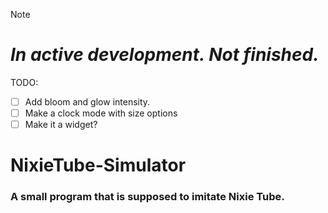 > [!NOTE]
> # ***In active development. Not finished.***
> TODO:
> - [ ] Add bloom and glow intensity.
> - [ ] Make a clock mode with size options
> - [ ] Make it a widget?

# NixieTube-Simulator
### A small program that is supposed to imitate Nixie Tube.
